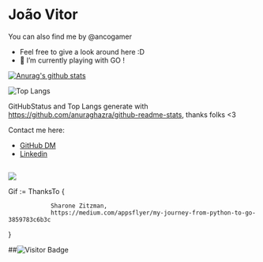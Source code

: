 
# João Vitor 
You can also find me by @ancogamer
- Feel free to give a look around here :D 
- 🌱 I’m currently playing with GO ! 

[![Anurag's github stats](https://github-readme-stats.vercel.app/api?username=ancogamer&show_icons=true&theme=radical)](https://github.com/anuraghazra/github-readme-stats)

![Top Langs](https://github-readme-stats.vercel.app/api/top-langs/?username=ancogamer&hide=TeX&layout=compact)
<!-- Stats-POST-LIST:START -->
GitHubStatus and Top Langs generate with https://github.com/anuraghazra/github-readme-stats, thanks folks <3
<!-- Stats-POST-LIST:End -->

Contact me here: 
<!-- CONTACT-POST-LIST:START -->
- [GitHub DM]()
- [Linkedin](www.linkedin.com/in/joão-vitor-astori-saletti)
<!-- CONTACT-POST-LIST:END -->

## 
![](https://miro.medium.com/max/384/1*8PJBsNzUNfg9HHzCLWDjKw.gif)

Gif := ThanksTo {

                Sharone Zitzman, 
                https://medium.com/appsflyer/my-journey-from-python-to-go-3859783c6b3c               
} 


##![Visitor Badge](https://visitor-badge.laobi.icu/badge?page_id=ancogamer)


